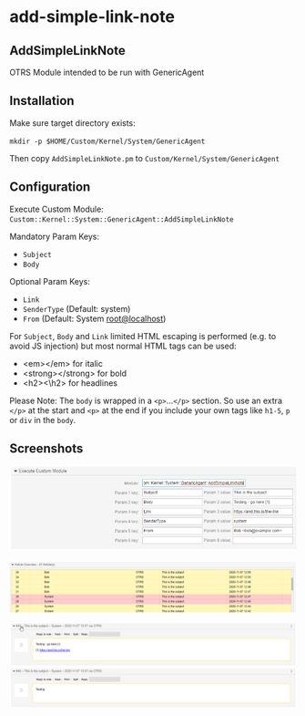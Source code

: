 # add-simple-link-note

## AddSimpleLinkNote

OTRS Module intended to be run with GenericAgent

## Installation

Make sure target directory exists:

`mkdir -p $HOME/Custom/Kernel/System/GenericAgent`

Then copy `AddSimpleLinkNote.pm` to `Custom/Kernel/System/GenericAgent`

## Configuration

Execute Custom Module: `Custom::Kernel::System::GenericAgent::AddSimpleLinkNote`

Mandatory Param Keys:

* `Subject`
* `Body`

Optional Param Keys:

* `Link`
* `SenderType` (Default: system)
* `From` (Default: System <root@localhost>)


For `Subject`, `Body` and `Link` limited HTML escaping is performed (e.g. to avoid JS 
injection) but most normal HTML tags can be used:

* \<em>\</em> for italic
* \<strong>\</strong> for bold
* \<h2><\h2> for headlines

Please Note: The `body` is wrapped in a `<p>`...`</p>` section. So use an extra `</p>` 
at the start and `<p>` at the end if you include your own tags like `h1-5`, `p` or 
`div` in the `body`. 


## Screenshots

![GenericAgentView](img/GenericAgentView.png)

![ArticleView](img/ArticleView.png)

![NoteView](img/NoteView.png)